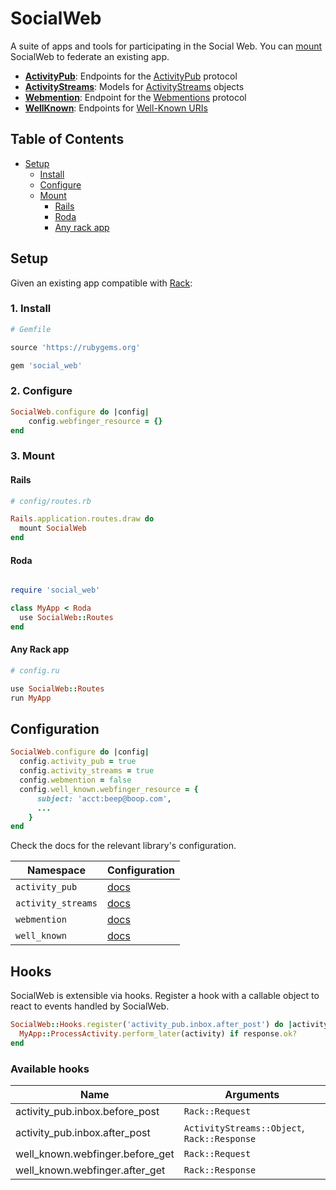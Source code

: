 # SocialWeb

A suite of apps and tools for participating in the Social Web. You can [mount](#setup)
SocialWeb to federate an existing app.

* [**ActivityPub**](https://github.com/social-web/activity_pub): Endpoints for the [ActivityPub](https://activitypub.rocks/) protocol
* [**ActivityStreams**](https://github.com/social-web/activity_streams): Models for [ActivityStreams](https://www.w3.org/TR/activitystreams-core/) objects
* [**Webmention**](https://github.com/social-web/webmention): Endpoint for the [Webmentions](https://webmention.net/) protocol
* [**WellKnown**](https://github.com/social-web/well_known): Endpoints for [Well-Known URIs](https://tools.ietf.org/html/rfc5785)

## Table of Contents

* [Setup](#setup)
  * [Install](#1-install)
  * [Configure](#2-configure)
  * [Mount](#3-mount)
    * [Rails](#rails)
    * [Roda](#roda)
    * [Any rack app](#any-rack-app)

## Setup

Given an existing app compatible with [Rack](https://rack.github.io/):

### 1. Install

```ruby
# Gemfile

source 'https://rubygems.org'

gem 'social_web'
```

### 2. Configure

```ruby
SocialWeb.configure do |config|
    config.webfinger_resource = {}
end
```

### 3. Mount

#### Rails

```ruby
# config/routes.rb

Rails.application.routes.draw do
  mount SocialWeb
end
```

#### Roda

```ruby

require 'social_web'

class MyApp < Roda
  use SocialWeb::Routes
end
```

#### Any Rack app

```ruby
# config.ru

use SocialWeb::Routes
run MyApp
```

## Configuration

```ruby
SocialWeb.configure do |config|
  config.activity_pub = true
  config.activity_streams = true
  config.webmention = false
  config.well_known.webfinger_resource = {
      subject: 'acct:beep@boop.com',
      ...
    }
end
```

Check the docs for the relevant library's configuration.

| Namespace          | Configuration
| ------------------ |---------------------------------------------------------------------
| `activity_pub`     | [docs](https://github.com/social-web/activity_pub#configuration)
| `activity_streams` | [docs](https://github.com/social-web/activity_streams#configuration)
| `webmention`       | [docs](https://github.com/social-web/webmention#configuration)
| `well_known`       | [docs](https://github.com/social-web/well_known#configuration)

## Hooks

SocialWeb is extensible via hooks. Register a hook with a callable object to
react to events handled by SocialWeb.

```ruby
SocialWeb::Hooks.register('activity_pub.inbox.after_post') do |activity, response|
  MyApp::ProcessActivity.perform_later(activity) if response.ok?
end
```

### Available hooks

| Name                             | Arguments
| -------------------------------- |---------------
| activity_pub.inbox.before_post   | `Rack::Request`
| activity_pub.inbox.after_post    | `ActivityStreams::Object`, `Rack::Response`
| well_known.webfinger.before_get  | `Rack::Request`
| well_known.webfinger.after_get   | `Rack::Response`
